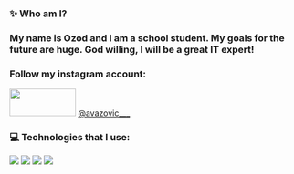 ### ✨ Who am I?
### My name is Ozod and I am a school student. My goals for the future are huge. God willing, I will be a great IT expert!
### Follow my instagram account: 
<img src="[[https://w7.pngwing.com/pngs/5/164/png-transparent-instagram-icon-thepix-digital-marketing-logo-shiftdelete-instagram-logo-miscellaneous-rectangle-magenta-thumbnail.png](https://png.pngtree.com/png-vector/20221018/ourmid/pngtree-instagram-icon-png-image_6315974.png](https://img.freepik.com/premium-vector/purple-gradiend-social-media-logo_197792-1883.jpg))](https://www.google.com/url?sa=i&url=https%3A%2F%2Fwww.freepik.com%2Ffree-photos-vectors%2Finstagram-logo-png&psig=AOvVaw1H-IyI9po_ccSuLR4oFamD&ust=1694444598905000&source=images&cd=vfe&opi=89978449&ved=0CBAQjRxqFwoTCLjzkPOnoIEDFQAAAAAdAAAAABAE)" width="116px" height="48px"> [@avazovic___](https://instagram.com/avazovic___/)
### 💻 Technologies that I use:

<div display="flex">
     <img src="https://raw.githubusercontent.com/AsmrProg-YT/AsmrProg-YT/225718ae9ff64aa16a23c098f87b9cdec479c29d/assets/html.svg">
     <img src="https://raw.githubusercontent.com/AsmrProg-YT/AsmrProg-YT/225718ae9ff64aa16a23c098f87b9cdec479c29d/assets/css.svg">
     <img src="https://raw.githubusercontent.com/AsmrProg-YT/AsmrProg-YT/225718ae9ff64aa16a23c098f87b9cdec479c29d/assets/bootstrap.svg">
     <img src="https://raw.githubusercontent.com/AsmrProg-YT/AsmrProg-YT/225718ae9ff64aa16a23c098f87b9cdec479c29d/assets/javascript.svg">
</div>

 
    
